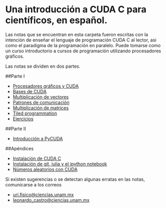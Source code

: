 Una introducción a CUDA C para científicos, en español.
===============

Las notas que se encuentran en esta carpeta fueron escritas con la intención de enseñar el lenguaje de programación CUDA C al lector, asi como el paradigma de la programación en paralelo. Puede tomarse como un curso introductorio a cursos de programación utilizando procesadores gráficos.

Las notas se dividen en dos partes.

##Parte I

- [Procesadores gráficos y CUDA](https://github.com/UriAceves/Servicio_social/blob/master/Parte%201%20-%20CUDA%20C/Parte%201%20-%20Nb%201%20-%20Procesadores%20graficos%2C%20CUDA%20y%20PyCUDA.ipynb)
- [Bases de CUDA](https://github.com/UriAceves/Servicio_social/blob/master/Parte%201%20-%20CUDA%20C/Parte%201%20-%20Nb%202%20-%20Bases%20de%20CUDA.ipynb)
- [Multiplicación de vectores](https://github.com/UriAceves/Servicio_social/blob/master/Parte%201%20-%20CUDA%20C/Parte%201%20-%20Nb%203%20-%20Multiplicacion%20de%20Vectores.ipynb)
- [Patrones de comunicación](https://github.com/UriAceves/Servicio_social/blob/master/Parte%201%20-%20CUDA%20C/Parte%201%20-%20Nb%204%20-%20Patrones%20de%20Comunicacion.ipynb)
- [Multiplicación de matrices](https://github.com/UriAceves/Servicio_social/blob/master/Parte%201%20-%20CUDA%20C/Parte%201%20-%20Nb%205%20-%20Multiplicacion%20de%20Matrices.ipynb)
- [Tiled programmation](https://github.com/UriAceves/Servicio_social/blob/master/Parte%201%20-%20CUDA%20C/Parte%201%20-%20Nb%206%20-%20Tiled%20Programmation.ipynb)
- [Ejercicios](https://github.com/UriAceves/Servicio_social/blob/master/Parte%201%20-%20CUDA%20C/Parte%201%20-%20Nb%207%20-%20Ejercicios.ipynb)

##Parte II

- [Introducción a PyCUDA](https://github.com/UriAceves/Servicio_social/blob/master/Parte%202%20-%20PyCUDA%20y%20aplicaciones/01%20-%20Introducci%C3%B3n%20a%20PyCUDA.ipynb)

##Apéndices

- [Instalación de CUDA C](https://github.com/UriAceves/Servicio_social/blob/master/Parte%201%20-%20CUDA%20C/Parte%201%20-%20Nb%200%20-%20Instalacion%20CUDA%20Ubuntu.ipynb)
- [Instalación de git, julia y el ipython notebook](https://github.com/UriAceves/Servicio_social/blob/master/Ap%C3%A9ndices/01.%20Git%20basico.ipynb)
- [Números aleatorios con CUDA](https://github.com/UriAceves/Servicio_social/blob/master/Ap%C3%A9ndices/Apendice%202%20-%20cuRAND%20con%20CUDA%20C.ipynb)


Si existen sugerencias o se detectan algunas erratas en las notas, comunicarse a los correos
- uri.fisico@ciencias.unam.mx
- leonardo_castro@ciencias.unam.mx
